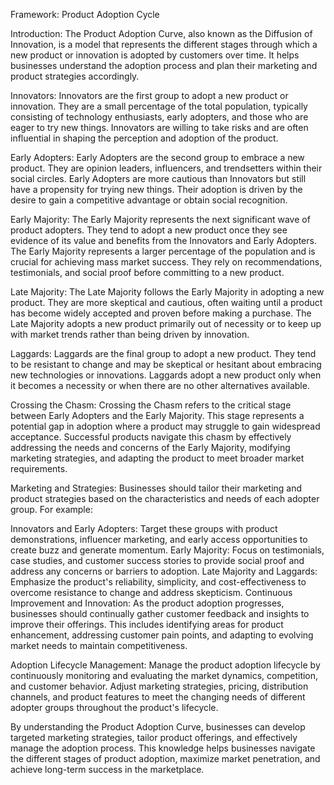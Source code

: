 Framework: Product Adoption Cycle

Introduction:
The Product Adoption Curve, also known as the Diffusion of Innovation, is a model that represents the different stages through which a new product or innovation is adopted by customers over time. It helps businesses understand the adoption process and plan their marketing and product strategies accordingly.

Innovators:
Innovators are the first group to adopt a new product or innovation. They are a small percentage of the total population, typically consisting of technology enthusiasts, early adopters, and those who are eager to try new things. Innovators are willing to take risks and are often influential in shaping the perception and adoption of the product.

Early Adopters:
Early Adopters are the second group to embrace a new product. They are opinion leaders, influencers, and trendsetters within their social circles. Early Adopters are more cautious than Innovators but still have a propensity for trying new things. Their adoption is driven by the desire to gain a competitive advantage or obtain social recognition.

Early Majority:
The Early Majority represents the next significant wave of product adopters. They tend to adopt a new product once they see evidence of its value and benefits from the Innovators and Early Adopters. The Early Majority represents a larger percentage of the population and is crucial for achieving mass market success. They rely on recommendations, testimonials, and social proof before committing to a new product.

Late Majority:
The Late Majority follows the Early Majority in adopting a new product. They are more skeptical and cautious, often waiting until a product has become widely accepted and proven before making a purchase. The Late Majority adopts a new product primarily out of necessity or to keep up with market trends rather than being driven by innovation.

Laggards:
Laggards are the final group to adopt a new product. They tend to be resistant to change and may be skeptical or hesitant about embracing new technologies or innovations. Laggards adopt a new product only when it becomes a necessity or when there are no other alternatives available.

Crossing the Chasm:
Crossing the Chasm refers to the critical stage between Early Adopters and the Early Majority. This stage represents a potential gap in adoption where a product may struggle to gain widespread acceptance. Successful products navigate this chasm by effectively addressing the needs and concerns of the Early Majority, modifying marketing strategies, and adapting the product to meet broader market requirements.

Marketing and Strategies:
Businesses should tailor their marketing and product strategies based on the characteristics and needs of each adopter group. For example:

Innovators and Early Adopters: Target these groups with product demonstrations, influencer marketing, and early access opportunities to create buzz and generate momentum.
Early Majority: Focus on testimonials, case studies, and customer success stories to provide social proof and address any concerns or barriers to adoption.
Late Majority and Laggards: Emphasize the product's reliability, simplicity, and cost-effectiveness to overcome resistance to change and address skepticism.
Continuous Improvement and Innovation:
As the product adoption progresses, businesses should continually gather customer feedback and insights to improve their offerings. This includes identifying areas for product enhancement, addressing customer pain points, and adapting to evolving market needs to maintain competitiveness.

Adoption Lifecycle Management:
Manage the product adoption lifecycle by continuously monitoring and evaluating the market dynamics, competition, and customer behavior. Adjust marketing strategies, pricing, distribution channels, and product features to meet the changing needs of different adopter groups throughout the product's lifecycle.

By understanding the Product Adoption Curve, businesses can develop targeted marketing strategies, tailor product offerings, and effectively manage the adoption process. This knowledge helps businesses navigate the different stages of product adoption, maximize market penetration, and achieve long-term success in the marketplace.
